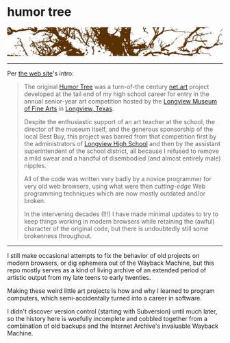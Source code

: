 # humor tree

<img src="./original/ht/images/tree_bg.gif">

---

Per [the web site][ht]'s intro:

> The original [Humor Tree][ht] was a turn-of-the century [net.art][] project
> developed at the tail end of my high school career for entry in the annual
> senior-year art competition hosted by the [Longview Museum of Fine
> Arts][lmfa] in [Longview, Texas][lv].
>
> Despite the enthusiastic support of an art teacher at the school, the
> director of the museum itself, and the generous sponsorship of the local Best
> Buy, this project was barred from that competition first by the
> administrators of [Longview High School][lhs] and then by the assistant
> superintendent of the school district, all because I refused to remove a mild
> swear and a handful of disembodied (and almost entirely male) nipples.
>
> All of the code was written very badly by a novice programmer for very old
> web browsers, using what were then _cutting-edge_ Web programming techniques
> which are now mostly outdated and/or broken.
>
> In the intervening decades (!!!) I have made minimal updates to try to keep
> things working in modern browsers while retaining the (awful) character of
> the original code, but there is undoubtedly still some brokenness throughout.

---

I still make occasional attempts to fix the behavior of old projects on modern
browsers, or dig ephemera out of the Wayback Machine, but this repo mostly
serves as a kind of living archive of an extended period of artistic output
from my late teens to early twenties.

Making these weird little art projects is how and why I learned to program
computers, which semi-accidentally turned into a career in software.

I didn't discover version control (starting with Subversion) until much later,
so the history here is woefully incomplete and cobbled together from a
combination of old backups and the Internet Archive's invaluable Wayback
Machine.

[ht]: https://humortree.org/
[net.art]: https://en.wikipedia.org/wiki/Net.art
[lmfa]: https://www.lmfa.org/
[lv]: https://en.wikipedia.org/wiki/Longview%2C_Texas
[lhs]: https://en.wikipedia.org/wiki/Longview_High_School
[cfh]: http://www.foxhearne.com/
